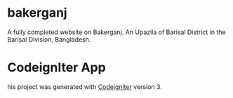 # bakerganj
A fully completed website on Bakerganj. An Upazila of Barisal District in the Barisal Division, Bangladesh.

# CodeignIter App
his project was generated with [Codeigniter](https://www.codeigniter.com/) version 3.
